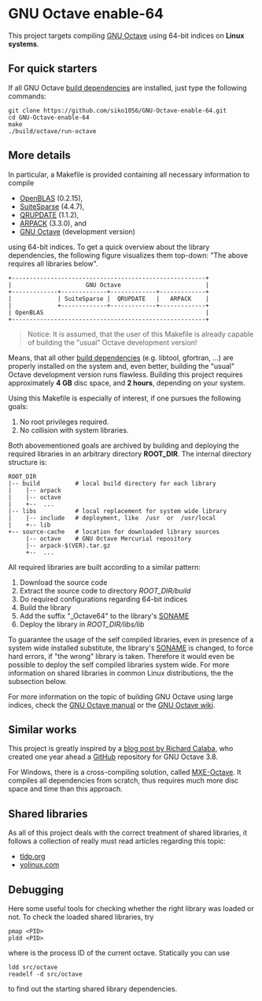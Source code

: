 # GNU Octave enable-64

This project targets compiling [GNU Octave](http://www.gnu.org/software/octave/)
using 64-bit indices on **Linux systems**.

## For quick starters

If all GNU Octave
[build dependencies](https://www.gnu.org/software/octave/doc/interpreter/Build-Dependencies.html)
are installed, just type the following commands:

```
git clone https://github.com/siko1056/GNU-Octave-enable-64.git
cd GNU-Octave-enable-64
make
./build/octave/run-octave
```

## More details

In particular, a Makefile is provided containing all necessary information to
compile

- [OpenBLAS](http://www.openblas.net) (0.2.15),
- [SuiteSparse](http://www.suitesparse.com) (4.4.7),
- [QRUPDATE](http://sourceforge.net/projects/qrupdate) (1.1.2),
- [ARPACK](https://github.com/opencollab/arpack-ng) (3.3.0), and
- [GNU Octave](http://www.gnu.org/software/octave/) (development version)

using 64-bit indices.  To get a quick overview about the library dependencies,
the following figure visualizes them top-down:  "The above requires all
libraries below".

```
+-------------------------------------------------------+
|                     GNU Octave                        |
+-------------+-------------+-------------+-------------+
|             | SuiteSparse |  QRUPDATE   |   ARPACK    |
|             +-------------+-------------+-------------+
| OpenBLAS                                              |
+-------------------------------------------------------+
```

> Notice: It is assumed, that the user of this Makefile is already capable of
> building the "usual" Octave development version!

Means, that all other
[build dependencies](https://www.gnu.org/software/octave/doc/interpreter/Build-Dependencies.html)
(e.g. libtool, gfortran, ...) are properly installed on the system and, even
better, building the "usual" Octave development version runs flawless. Building
this project requires approximately **4 GB** disc space, and **2 hours**,
depending on your system.

Using this Makefile is especially of interest, if one pursues the following
goals:

1. No root privileges required.
2. No collision with system libraries.

Both abovementioned goals are archived by building and deploying the required
libraries in an arbitrary directory **ROOT_DIR**.  The internal directory
structure is:

```
ROOT_DIR
|-- build          # local build directory for each library
|    |-- arpack
|    |-- octave
|    +--  ...
|-- libs           # local replacement for system wide library
|    |-- include   # deployment, like  /usr  or  /usr/local
|    +-- lib
+-- source-cache   # location for downloaded library sources
     |-- octave    # GNU Octave Mercurial repository
     |-- arpack-$(VER).tar.gz
     +--  ...
```

All required libraries are built according to a similar pattern:

1. Download the source code
2. Extract the source code to directory *ROOT_DIR/build*
3. Do required configurations regarding 64-bit indices
4. Build the library
5. Add the suffix "_Octave64" to the library's
   [SONAME](https://en.wikipedia.org/wiki/Soname)
6. Deploy the library in *ROOT_DIR/libs/lib*

To guarantee the usage of the self compiled libraries, even in presence of
a system wide installed substitute, the library's
[SONAME](https://en.wikipedia.org/wiki/Soname) is changed, to force hard
errors, if "the wrong" library is taken.  Therefore it would even be possible
to deploy the self compiled libraries system wide.  For more information on
shared libraries in common Linux distributions, the the subsection below.

For more information on the topic of building GNU Octave using large indices,
check the
[GNU Octave manual](https://www.gnu.org/software/octave/doc/interpreter/Compiling-Octave-with-64_002dbit-Indexing.html)
or the
[GNU Octave wiki](http://wiki.octave.org/Enable_large_arrays:_Build_octave_such_that_it_can_use_arrays_larger_than_2Gb.).


## Similar works

This project is greatly inspired by a
[blog post by Richard Calaba](http://calaba.tumblr.com/post/107087607479/octave-64),
who created one year ahead a
[GitHub](https://github.com/calaba/octave-3.8.2-enable-64-ubuntu-14.04)
repository for GNU Octave 3.8.

For Windows, there is a cross-compiling solution, called
[MXE-Octave](http://wiki.octave.org/MXE).  It compiles all dependencies from
scratch, thus requires much more disc space and time than this approach.


## Shared libraries

As all of this project deals with the correct treatment of shared libraries, it
follows a collection of really must read articles regarding this topic:

- [tldp.org](http://tldp.org/HOWTO/Program-Library-HOWTO/shared-libraries.html)
- [yolinux.com](http://www.yolinux.com/TUTORIALS/LibraryArchives-StaticAndDynamic.html)


## Debugging

Here some useful tools for checking whether the right library was loaded or
not.  To check the loaded shared libraries, try

```
pmap <PID>
pldd <PID>
```

where <PID> is the process ID of the current octave. Statically you can use

```
ldd src/octave
readelf -d src/octave
```

to find out the starting shared library dependencies.
